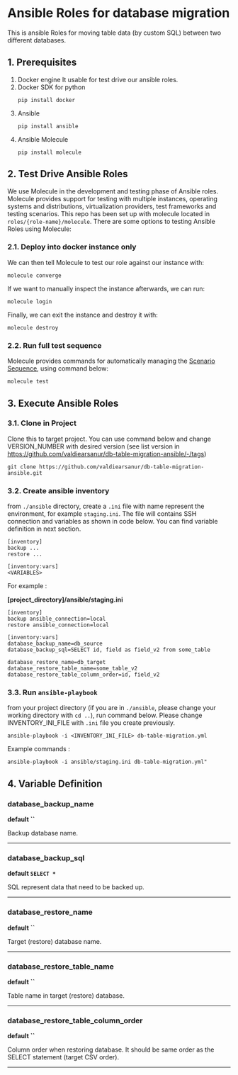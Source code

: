 # Ansible Roles for database migration
This is ansible Roles for moving table data (by custom SQL) between two different databases.

## 1. Prerequisites
1. Docker engine
It usable for test drive our ansible roles.
1. Docker SDK for python
    ```
    pip install docker
    ```
1. Ansible
    ```
    pip install ansible
    ```
1. Ansible Molecule
    ```
    pip install molecule
    ```

## 2. Test Drive Ansible Roles
We use Molecule in the development and testing phase of Ansible roles. Molecule provides support for testing with multiple instances, operating systems and distributions, virtualization providers, test frameworks and testing scenarios.
This repo has been set up with molecule located in `roles/{role-name}/molecule`. There are some options to testing Ansible Roles using Molecule:

### 2.1. Deploy into docker instance only
We can then tell Molecule to test our role against our instance with:
```
molecule converge
```
If we want to manually inspect the instance afterwards, we can run:
```
molecule login
```
Finally, we can exit the instance and destroy it with:
```
molecule destroy
```

### 2.2. Run full test sequence
Molecule provides commands for automatically managing the [Scenario Sequence](https://molecule.readthedocs.io/en/stable/configuration.html#root-scenario), using command below:
```
molecule test
```

## 3. Execute Ansible Roles


### 3.1. Clone in Project
Clone this to target project. You can use command below and change VERSION_NUMBER with desired version (see list version in https://github.com/valdiearsanur/db-table-migration-ansible/-/tags)

```
git clone https://github.com/valdiearsanur/db-table-migration-ansible.git
```


### 3.2. Create ansible inventory
from `./ansible` directory, create a `.ini` file with name represent the environment, for example `staging.ini`. The file will contains SSH connection and variables as shown in code below. You can find variable definition in next section.
```
[inventory]
backup ...
restore ...

[inventory:vars]
<VARIABLES>
```

For example :

**[project_directory]/ansible/staging.ini**
```
[inventory]
backup ansible_connection=local
restore ansible_connection=local

[inventory:vars]
database_backup_name=db_source
database_backup_sql=SELECT id, field as field_v2 from some_table

database_restore_name=db_target
database_restore_table_name=some_table_v2
database_restore_table_column_order=id, field_v2
```

### 3.3. Run `ansible-playbook`
from your project directory (if you are in `./ansible`, please change your working directory with `cd ..`), run command below. Please change INVENTORY_INI_FILE with `.ini` file you create previously.

```
ansible-playbook -i <INVENTORY_INI_FILE> db-table-migration.yml
```

Example commands :
```
ansible-playbook -i ansible/staging.ini db-table-migration.yml"
```

## 4. Variable Definition
### database_backup_name
**default ``**

Backup database name.

---

### database_backup_sql 
**default `SELECT *`**

SQL represent data that need to be backed up.

---

### database_restore_name 
**default ``**

Target (restore) database name.

---

### database_restore_table_name 
**default ``**

Table name in target (restore) database.

---

### database_restore_table_column_order 
**default ``**

Column order when restoring database. It should be same order as the SELECT statement (target CSV order).

---

